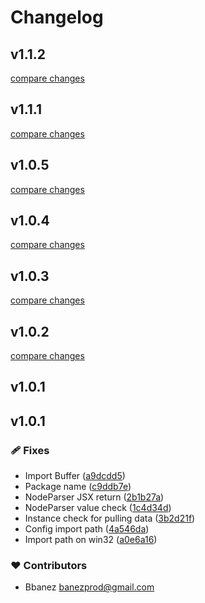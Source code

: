 # Changelog


## v1.1.2

[compare changes](https://github.com/bcms/nuxt-module/compare/v1.1.1...v1.1.2)

## v1.1.1

[compare changes](https://github.com/bcms/nuxt-module/compare/v1.0.5...v1.1.1)

## v1.0.5

[compare changes](https://github.com/bcms/nuxt-module/compare/v1.0.4...v1.0.5)

## v1.0.4

[compare changes](https://github.com/bcms/nuxt-module/compare/v1.0.3...v1.0.4)

## v1.0.3

[compare changes](https://github.com/bcms/nuxt-module/compare/v1.0.2...v1.0.3)

## v1.0.2

[compare changes](https://github.com/bcms/nuxt-module/compare/v1.0.1...v1.0.2)

## v1.0.1

## v1.0.1


### 🩹 Fixes

- Import Buffer ([a9dcdd5](https://github.com/your-org/my-module/commit/a9dcdd5))
- Package name ([c9ddb7e](https://github.com/your-org/my-module/commit/c9ddb7e))
- NodeParser JSX return ([2b1b27a](https://github.com/your-org/my-module/commit/2b1b27a))
- NodeParser value check ([1c4d34d](https://github.com/your-org/my-module/commit/1c4d34d))
- Instance check for pulling data ([3b2d21f](https://github.com/your-org/my-module/commit/3b2d21f))
- Config import path ([4a546da](https://github.com/your-org/my-module/commit/4a546da))
- Import path on win32 ([a0e6a16](https://github.com/your-org/my-module/commit/a0e6a16))

### ❤️ Contributors

- Bbanez <banezprod@gmail.com>

